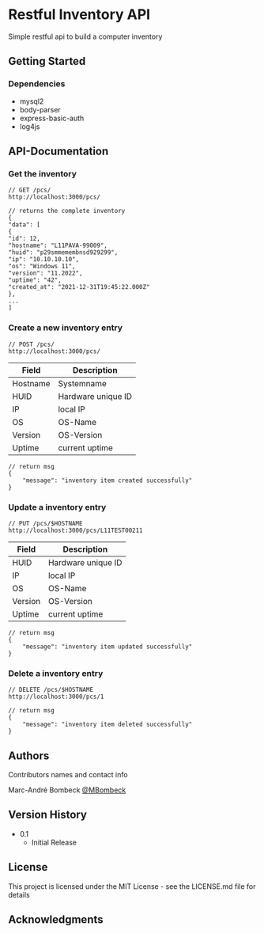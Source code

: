 # Restful Inventory API

Simple restful api to build a computer inventory

## Getting Started

### Dependencies

* mysql2
* body-parser
* express-basic-auth
* log4js
 
## API-Documentation

### Get the inventory
```
// GET /pcs/
http://localhost:3000/pcs/
```
```
// returns the complete inventory
{
"data": [
{
"id": 12,
"hostname": "L11PAVA-99009",
"huid": "p29smmemembnsd929299",
"ip": "10.10.10.10",
"os": "Windows 11",
"version": "11.2022",
"uptime": "42",
"created_at": "2021-12-31T19:45:22.000Z"
},
...
]
```

### Create a new inventory entry
```
// POST /pcs/
http://localhost:3000/pcs/
```
|  Field 	|  Description 	|
|---	|---	|
|  Hostname 	|   Systemname	|
|  HUID 	|   Hardware unique ID 	|
|  IP 	|   local IP	|
|  OS 	|   OS-Name	|
|  Version 	|   OS-Version	|
|  Uptime 	|   current uptime	|
```
// return msg
{
    "message": "inventory item created successfully"
}
```

### Update a inventory entry
```
// PUT /pcs/$HOSTNAME
http://localhost:3000/pcs/L11TEST00211
```
|  Field 	|  Description 	|
|---	|---	|
|  HUID 	|   Hardware unique ID 	|
|  IP 	|   local IP	|
|  OS 	|   OS-Name	|
|  Version 	|   OS-Version	|
|  Uptime 	|   current uptime	|
```
// return msg
{
    "message": "inventory item updated successfully"
}
```

### Delete a inventory entry
```
// DELETE /pcs/$HOSTNAME
http://localhost:3000/pcs/1
```

```
// return msg
{
    "message": "inventory item deleted successfully"
}
```

## Authors

Contributors names and contact info

Marc-André Bombeck
[@MBombeck](https://twitter.com/MBombeck)

## Version History

* 0.1
    * Initial Release

## License

This project is licensed under the MIT License - see the LICENSE.md file for details

## Acknowledgments
